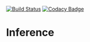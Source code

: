 [![Build Status](https://travis-ci.org/MSUCSIS/Inference.svg?branch=master)](https://travis-ci.org/MSUCSIS/Inference)
[![Codacy Badge](https://api.codacy.com/project/badge/Grade/614c3b08bf5240d5b3dcd7fa74253e69)](https://www.codacy.com/app/pwright4/Inference_2?utm_source=github.com&amp;utm_medium=referral&amp;utm_content=msucsis/Inference&amp;utm_campaign=Badge_Grade)
# Inference

